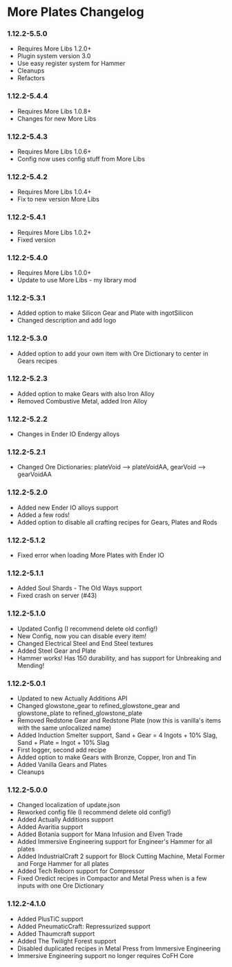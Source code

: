 # More Plates Changelog

### 1.12.2-5.5.0
- Requires More Libs 1.2.0+
- Plugin system version 3.0
- Use easy register system for Hammer
- Cleanups
- Refactors

### 1.12.2-5.4.4
- Requires More Libs 1.0.8+
- Changes for new More Libs

### 1.12.2-5.4.3
- Requires More Libs 1.0.6+
- Config now uses config stuff from More Libs

### 1.12.2-5.4.2
- Requires More Libs 1.0.4+
- Fix to new version More Libs

### 1.12.2-5.4.1
- Requires More Libs 1.0.2+
- Fixed version

### 1.12.2-5.4.0
- Requires More Libs 1.0.0+
- Update to use More Libs - my library mod

### 1.12.2-5.3.1
- Added option to make Silicon Gear and Plate with ingotSilicon
- Changed description and add logo

### 1.12.2-5.3.0
- Added option to add your own item with Ore Dictionary to center in Gears recipes

### 1.12.2-5.2.3
- Added option to make Gears with also Iron Alloy
- Removed Combustive Metal, added Iron Alloy

### 1.12.2-5.2.2
- Changes in Ender IO Endergy alloys

### 1.12.2-5.2.1
- Changed Ore Dictionaries: plateVoid --> plateVoidAA, gearVoid --> gearVoidAA

### 1.12.2-5.2.0
- Added new Ender IO alloys support
- Added a few rods!
- Added option to disable all crafting recipes for Gears, Plates and Rods

### 1.12.2-5.1.2
- Fixed error when loading More Plates with Ender IO

### 1.12.2-5.1.1
- Added Soul Shards - The Old Ways support
- Fixed crash on server (#43)

### 1.12.2-5.1.0
- Updated Config (I recommend delete old config!)
- New Config, now you can disable every item!
- Changed Electrical Steel and End Steel textures
- Added Steel Gear and Plate
- Hammer works! Has 150 durability, and has support for Unbreaking and Mending!

### 1.12.2-5.0.1
- Updated to new Actually Additions API
- Changed glowstone_gear to refined_glowstone_gear and glowstone_plate to refined_glowstone_plate
- Removed Redstone Gear and Redstone Plate (now this is vanilla's items with the same unlocalized name)
- Added Induction Smelter support, Sand + Gear = 4 Ingots + 10% Slag, Sand + Plate = Ingot + 10% Slag
- First logger, second add recipe
- Added option to make Gears with Bronze, Copper, Iron and Tin
- Added Vanilla Gears and Plates
- Cleanups

### 1.12.2-5.0.0
- Changed localization of update.json
- Reworked config file (I recommend delete old config!)
- Added Actually Additions support
- Added Avaritia support
- Added Botania support for Mana Infusion and Elven Trade
- Added Immersive Engineering support for Engineer's Hammer for all plates
- Added IndustrialCraft 2 support for Block Cutting Machine, Metal Former and Forge Hammer for all plates
- Added Tech Reborn support for Compressor
- Fixed Oredict recipes in Compactor and Metal Press when is a few inputs with one Ore Dictionary

### 1.12.2-4.1.0
- Added PlusTiC support
- Added PneumaticCraft: Repressurized support
- Added Thaumcraft support
- Added The Twilight Forest support
- Disabled duplicated recipes in Metal Press from Immersive Engineering
- Immersive Engineering support no longer requires CoFH Core